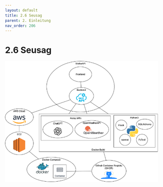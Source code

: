 ```yaml
---
layout: default
title: 2.6 Seusag
parent: 2. Einleitung
nav_order: 206
---
```


# 2.6 Seusag

![SEUSAG](../ressources/diagrams/weatherapi.png)
